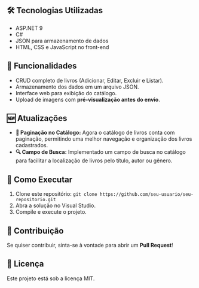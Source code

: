 <h2>🛠 Tecnologias Utilizadas</h2>
<ul>
    <li>ASP.NET 9</li>
    <li>C#</li>
    <li>JSON para armazenamento de dados</li>
    <li>HTML, CSS e JavaScript no front-end</li>
</ul>

<h2>📌 Funcionalidades</h2>
<ul>
    <li>CRUD completo de livros (Adicionar, Editar, Excluir e Listar).</li>
    <li>Armazenamento dos dados em um arquivo JSON.</li>
    <li>Interface web para exibição do catálogo.</li>
    <li>Upload de imagens com <strong>pré-visualização antes do envio</strong>.</li>
</ul>

<h2>🆕 Atualizações</h2>
<ul>
    <li><strong>📖 Paginação no Catálogo:</strong> Agora o catálogo de livros conta com paginação, permitindo uma melhor navegação e organização dos livros cadastrados.</li>
    <li><strong>🔍 Campo de Busca:</strong> Implementado um campo de busca no catálogo para facilitar a localização de livros pelo título, autor ou gênero.</li>
</ul>

<h2>🚀 Como Executar</h2>
<ol>
    <li>Clone este repositório: <code>git clone https://github.com/seu-usuario/seu-repositorio.git</code></li>
    <li>Abra a solução no Visual Studio.</li>
    <li>Compile e execute o projeto.</li>
</ol>

<h2>🔗 Contribuição</h2>
<p>Se quiser contribuir, sinta-se à vontade para abrir um <strong>Pull Request</strong>!</p>

<h2>📄 Licença</h2>
<p>Este projeto está sob a licença MIT.</p>
